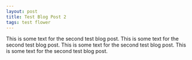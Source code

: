 ```yaml
---
layout: post
title: Test Blog Post 2
tags: test flower
---
```


This is some text for the second test blog post. This is some text for the second test blog post. This is some text for the second test blog post. This is some text for the second test blog post.